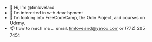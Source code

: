 - 👋 Hi, I’m @timloveland
- 👀 I’m interested in web development.
- 💞️ I’m looking into FreeCodeCamp, the Odin Project, and courses on Udemy.
- 📫 How to reach me ...
     email: timloveland@yahoo.com or (772)-285-7454

<!---
timloveland/timloveland is a ✨ special ✨ repository because its `README.md` (this file) appears on your GitHub profile.
You can click the Preview link to take a look at your changes.
--->
